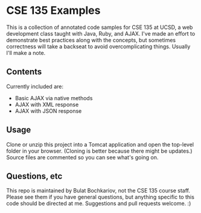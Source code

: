 # CSE 135 Examples
This is a collection of annotated code samples for CSE 135 at UCSD, a web development class taught with Java, Ruby, and AJAX. I've made an effort to demonstrate best practices along with the concepts, but sometimes correctness will take a backseat to avoid overcomplicating things. Usually I'll make a note.

## Contents
Currently included are:

* Basic AJAX via native methods
* AJAX with XML response
* AJAX with JSON response

## Usage
Clone or unzip this project into a Tomcat application and open the top-level folder in your browser. (Cloning is better because there might be updates.) Source files are commented so you can see what's going on.

## Questions, etc
This repo is maintained by Bulat Bochkariov, not the CSE 135 course staff. Please see them if you have general questions, but anything specific to this code should be directed at me. Suggestions and pull requests welcome. :)